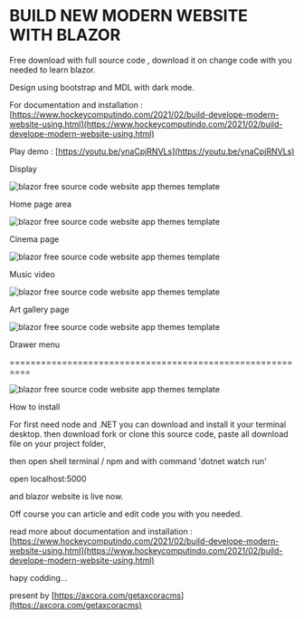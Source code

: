 # BUILD NEW MODERN WEBSITE WITH BLAZOR

Free download with full source code , download it on change code with you needed to learn blazor.

Design using bootstrap and MDL with dark mode.

For documentation and installation :
[https://www.hockeycomputindo.com/2021/02/build-develope-modern-website-using.html](https://www.hockeycomputindo.com/2021/02/build-develope-modern-website-using.html)

Play demo :  [https://youtu.be/ynaCpjRNVLs](https://youtu.be/ynaCpjRNVLs)

Display

![blazor free source code website app themes template](https://a.fsdn.com/con/app/proj/blazor/screenshots/Screenshot_2021-02-04%20Blazor%20Web%20App%20-%20razorsite.png/max/max/1)

Home page area

![blazor free source code website app themes template](https://a.fsdn.com/con/app/proj/blazor/screenshots/Screenshot_2021-02-04%20Blazor%20Web%20App%20-%20razorsite%287%29.png/max/max/1)

Cinema page

![blazor free source code website app themes template](https://a.fsdn.com/con/app/proj/blazor/screenshots/Screenshot_2021-02-04%20Blazor%20Web%20App%20-%20razorsite%286%29.png/max/max/1)

Music video

![blazor free source code website app themes template](https://a.fsdn.com/con/app/proj/blazor/screenshots/Screenshot_2021-02-04%20Blazor%20Web%20App%20-%20razorsite%285%29.png/max/max/1)

Art gallery page

![blazor free source code website app themes template](https://a.fsdn.com/con/app/proj/blazor/screenshots/Screenshot_2021-02-04%20Blazor%20Web%20App%20-%20razorsite%283%29.png/max/max/1)

Drawer menu

==========================================================


![blazor free source code website app themes template](https://1.bp.blogspot.com/-RSEWJO1hePA/YBvzhEEhd-I/AAAAAAAAMso/qLcMj1yK1ikOGvdu2VqUikYzC3HUCcjHQCLcBGAsYHQ/s1000/Blazor.png)

How to install 

For first need node and .NET you can download and install it your terminal desktop. then download fork or clone this source code, paste all download file on your project folder, 

then open shell terminal / npm and  with command 'dotnet watch run'

open localhost:5000

and blazor website is live now.

Off course you can article and edit code you with you needed.

read more about documentation and installation :
[https://www.hockeycomputindo.com/2021/02/build-develope-modern-website-using.html](https://www.hockeycomputindo.com/2021/02/build-develope-modern-website-using.html)

hapy codding...

present by [https://axcora.com/getaxcoracms](https://axcora.com/getaxcoracms)